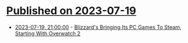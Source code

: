 # [Published on 2023-07-19](index.md)

* [2023-07-19, 21:00:00](https://games.slashdot.org/story/23/07/19/1952256/blizzards-bringing-its-pc-games-to-steam-starting-with-overwatch-2?utm_source=rss1.0mainlinkanon&utm_medium=feed) - [Blizzard's Bringing Its PC Games To Steam, Starting With Overwatch 2](https://games.slashdot.org/story/23/07/19/1952256/blizzards-bringing-its-pc-games-to-steam-starting-with-overwatch-2?utm_source=rss1.0mainlinkanon&utm_medium=feed)
